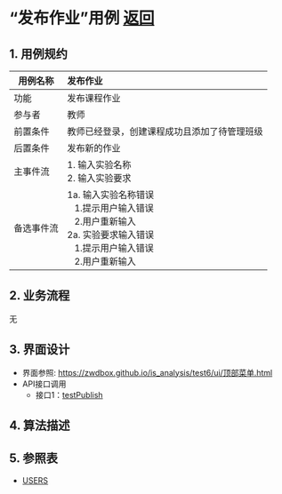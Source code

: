 # “发布作业”用例 [返回](../README.md)

## 1. 用例规约

|用例名称| 发布作业 |
|-------|:-------------|
|功能| 发布课程作业 |
|参与者| 教师 |
|前置条件| 教师已经登录，创建课程成功且添加了待管理班级 |
|后置条件| 发布新的作业 |
|主事件流| 1. 输入实验名称 <br> 2. 输入实验要求 |
|备选事件流|1a. 输入实验名称错误 <br>&nbsp;&nbsp; 1.提示用户输入错误 <br/>&nbsp;&nbsp; 2.用户重新输入 <br> 2a. 实验要求输入错误 <br>&nbsp;&nbsp; 1.提示用户输入错误 <br/>&nbsp;&nbsp; 2.用户重新输入

## 2. 业务流程
无

## 3. 界面设计
- 界面参照: https://zwdbox.github.io/is_analysis/test6/ui/顶部菜单.html
- API接口调用
    - 接口1：[testPublish](../接口/testPublish.md)

## 4. 算法描述
    
## 5. 参照表

- [USERS](../数据库设计.md/#TESTS)

